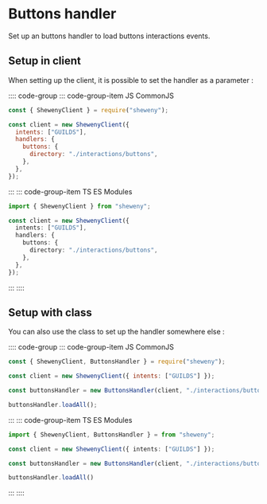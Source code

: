 # Buttons handler

Set up an buttons handler to load buttons interactions events.

## Setup in client

When setting up the client, it is possible to set the handler as a parameter :

:::: code-group
::: code-group-item JS CommonJS

```js
const { ShewenyClient } = require("sheweny");

const client = new ShewenyClient({
  intents: ["GUILDS"],
  handlers: {
    buttons: {
      directory: "./interactions/buttons",
    },
  },
});
```

:::
::: code-group-item TS ES Modules

```ts
import { ShewenyClient } from "sheweny";

const client = new ShewenyClient({
  intents: ["GUILDS"],
  handlers: {
    buttons: {
      directory: "./interactions/buttons",
    },
  },
});
```

:::
::::

## Setup with class

You can also use the class to set up the handler somewhere else :

:::: code-group
::: code-group-item JS CommonJS

```js
const { ShewenyClient, ButtonsHandler } = require("sheweny");

const client = new ShewenyClient({ intents: ["GUILDS"] });

const buttonsHandler = new ButtonsHandler(client, "./interactions/buttons");

buttonsHandler.loadAll();
```

:::
::: code-group-item TS ES Modules

```ts
import { ShewenyClient, ButtonsHandler } = from "sheweny";

const client = new ShewenyClient({ intents: ["GUILDS"] });

const buttonsHandler = new ButtonsHandler(client, "./interactions/buttons");

buttonsHandler.loadAll()
```

:::
::::
